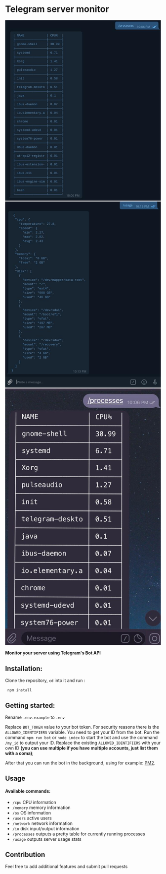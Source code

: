 # **Telegram server monitor**

![Telegram server monitor](static/images/1.jpg)![Telegram server monitor](static/images/2.jpg)![Telegram server monitor](static/images/3.jpg)

**Monitor your server using Telegram's Bot API**

## Installation:
Clone the repository, ```cd``` into it and run :
```shell script
 npm install
```

## Getting started:
Rename ```.env.example``` to ```.env```

Replace ```BOT_TOKEN``` value to your bot token. For security reasons there is the ```ALLOWED_IDENTIFIERS``` 
variable. You need to get your ID from the bot. Run the command ```npm run bot``` or ```node index``` to start the bot
and use the command ``/my_id``  to output your ID. Replace the existing 
```ALLOWED_IDENTIFIERS``` with your own ID **(you can use multiple if you have multiple accounts, just list them with a coma)**;


After that you can run the bot in the background, using for example: 
[PM2](https://pm2.keymetrics.io/docs/usage/quick-start/).


## Usage

#### Available commands: 

* ```/cpu```   CPU information
* ```/memory```  memory information
* ```/os```  OS information
*  ```/users``` active users
*  ```/network``` network information
*  ```/io``` disk input/output information
*  ```/processes``` outputs a pretty table for currently running processes
*  ```/usage``` outputs server usage stats


## Contribution
Feel free to add additional features and submit pull requests